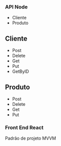 ### API Node 
- Cliente 
- Produto

## Cliente
- Post
- Delete
- Get
- Put
- GetByID

## Produto
- Post
- Delete
- Get
- Put

### Front End React
Padrão de projeto MVVM 
